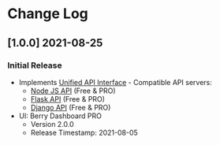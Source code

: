 # Change Log

## [1.0.0] 2021-08-25
### Initial Release

- Implements [Unified API Interface](https://docs.appseed.us/boilerplate-code/api-server/api-unified-definition) - Compatible API servers:
  - [Node JS API](https://docs.appseed.us/boilerplate-code/api-server/node-js) (Free & PRO)
  - [Flask API](https://docs.appseed.us/boilerplate-code/api-server/flask) (Free & PRO)
  - [Django API](https://docs.appseed.us/boilerplate-code/api-server/django) (Free & PRO) 
- UI: Berry Dashboard PRO 
  - Version 2.0.0 
  - Release Timestamp: 2021-08-05

 
